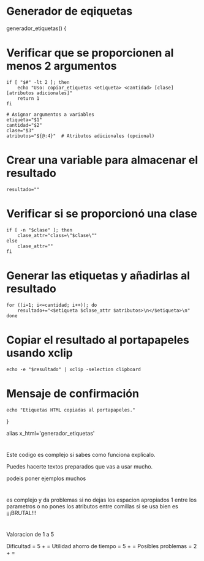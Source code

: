 # ##########################

# Generador de eqiquetas
generador_etiquetas() {
# Verificar que se proporcionen al menos 2 argumentos
    if [ "$#" -lt 2 ]; then
        echo "Uso: copiar_etiquetas <etiqueta> <cantidad> [clase] [atributos adicionales]"
        return 1
    fi

    # Asignar argumentos a variables
    etiqueta="$1"
    cantidad="$2"
    clase="$3"
    atributos="${@:4}"  # Atributos adicionales (opcional)

# Crear una variable para almacenar el resultado
    resultado=""

# Verificar si se proporcionó una clase
    if [ -n "$clase" ]; then
        clase_attr="class=\"$clase\""
    else
        clase_attr=""
    fi

# Generar las etiquetas y añadirlas al resultado
    for ((i=1; i<=cantidad; i++)); do
        resultado+="<$etiqueta $clase_attr $atributos>\n</$etiqueta>\n"
    done

# Copiar el resultado al portapapeles usando xclip
    echo -e "$resultado" | xclip -selection clipboard

# Mensaje de confirmación
    echo "Etiquetas HTML copiadas al portapapeles."
}


alias x_html='generador_etiquetas'


# #######################

Este codigo es  complejo  si sabes como funciona explicalo.

Puedes hacerte textos preparados que vas a usar mucho. 

podeis poner ejemplos muchos




 # ########################
 
es complejo y da problemas si no dejas los espacion apropiados 1 entre
los parametros o no pones los atributos entre comillas
si se usa bien es ¡¡¡BRUTAL!!!


# #####################
Valoracion de 1 a 5

Dificultad = 5 + =
Utilidad ahorro de tiempo = 5 + =
Posibles problemas = 2 + =